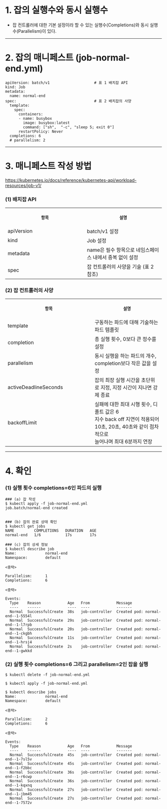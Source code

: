 
# 1. 잡의 실행수와 동시 실행수

+ 잡 컨트롤러에 대한 기본 설정이라 할 수 있는 실행수(Completions)와 동시 실행수(Parallelism)이 있다.

----

# 2. 잡의 매니페스트 (job-normal-end.yml)

```
apiVersion: batch/v1                    # 표 1 배치잡 API
kind: Job
metadata:
  name: normal-end
spec:                                   # 표 2 배치잡의 사양
  template:
    spec:
      containers:
      - name: busybox
        image: busybox:latest
        command: ["sh",  "-c", "sleep 5; exit 0"]
      restartPolicy: Never
  completions: 6
  # parallelism: 2
```

----

# 3. 매니페스트 작성 방법

https://kubernetes.io/docs/reference/kubernetes-api/workload-resources/job-v1/

### (1) 배치잡 API
<table>
<tr>
<th align="center">
<img width="441" height="1">
<p> 
<small>
항목 
</small>
</p>
</th>
<th align="center">
<img width="441" height="1">
<p> 
<small>
설명
</small>
</p>
</th>
</tr>
<tr>
<td>
<!-- REMOVE THE BACKSLASHES -->
apiVersion
</td>
<td>
<!-- REMOVE THE BACKSLASHES -->
batch/v1 설정
</td>
</tr>
<tr>
<td>
<!-- REMOVE THE BACKSLASHES -->
kind
</td>
<td>
<!-- REMOVE THE BACKSLASHES -->
Job 설정
</td>
</tr>
<tr>
<td>
<!-- REMOVE THE BACKSLASHES -->
metadata
</td>
<td>
<!-- REMOVE THE BACKSLASHES -->
name은 필수 항목으로 네임스페이스 내에서 중복 없이 설정
</td>
</tr>
<tr>
<td>
<!-- REMOVE THE BACKSLASHES -->
spec
</td>
<td>
<!-- REMOVE THE BACKSLASHES -->
잡 컨트롤러의 사양을 기술 (표 2 참조)
</td>
</tr>
</table>

### (2) 잡 컨트롤러의 사양
<table>
<tr>
<th align="center">
<img width="441" height="1">
<p> 
<small>
항목 
</small>
</p>
</th>
<th align="center">
<img width="441" height="1">
<p> 
<small>
설명
</small>
</p>
</th>
</tr>
<tr>
<td>
<!-- REMOVE THE BACKSLASHES -->
template
</td>
<td>
<!-- REMOVE THE BACKSLASHES -->
구동하는 파드에 대해 기술하는 파드 템플릿
</td>
</tr>
<tr>
<td>
<!-- REMOVE THE BACKSLASHES -->
completion
</td>
<td>
<!-- REMOVE THE BACKSLASHES -->
총 실행 횟수, 0보다 큰 정수를 설정
</td>
</tr>
<tr>
<td>
<!-- REMOVE THE BACKSLASHES -->
parallelism
</td>
<td>
<!-- REMOVE THE BACKSLASHES -->
동시 실행을 하는 파드의 개수, completion보다 작은 값을 설정
</td>
</tr>
<tr>
<td>
<!-- REMOVE THE BACKSLASHES -->
activeDeadlineSeconds
</td>
<td>
<!-- REMOVE THE BACKSLASHES -->
잡의 최장 실행 시간을 초단위로 지정, 지정 시간이 지나면 강제 종료
</td>
</tr>
<tr>
<td>
<!-- REMOVE THE BACKSLASHES -->
backoffLimit
</td>
<td>
<!-- REMOVE THE BACKSLASHES -->
실패에 대한 최대 시행 횟수, 디폴트 값은 6 <br> 지수 back off 지연이 적용되어 10초, 20초, 40초와 같이 점차적으로 <br> 늘어나며 최대 6분까지 연장
</td>
</tr>
</table>

----

# 4. 확인

### (1) 실행 횟수 completions=6인 파드의 실행

```
### (a) 잡 작성
$ kubectl apply -f job-normal-end.yml
job.batch/normal-end created


### (b) 잡의 완료 상태 확인
$ kubectl get jobs
NAME         COMPLETIONS   DURATION   AGE
normal-end   1/6           17s        17s

### (c) 잡의 상세 정보
$ kubectl describe job
Name:             normal-end
Namespace:        default

<중략>

Parallelism:      1
Completions:      6

<중략>

Events:
  Type    Reason            Age   From            Message
  ----    ------            ----  ----            -------
  Normal  SuccessfulCreate  38s   job-controller  Created pod: normal-end--1-5554l
  Normal  SuccessfulCreate  29s   job-controller  Created pod: normal-end--1-l7rpb
  Normal  SuccessfulCreate  20s   job-controller  Created pod: normal-end--1-ckgbh
  Normal  SuccessfulCreate  11s   job-controller  Created pod: normal-end--1-hrsj4
  Normal  SuccessfulCreate  2s    job-controller  Created pod: normal-end--1-gwkkd
```

### (2) 실행 횟수 completions=6 그리고 parallelism=2인 잡을 실행

```
$ kubectl delete -f job-normal-end.yml

$ kubectl apply -f job-normal-end.yml

$ kubectl describe jobs
Name:             normal-end
Namespace:        default

<중략>

Parallelism:      2
Completions:      6

<중략>

Events:
  Type    Reason            Age   From            Message
  ----    ------            ----  ----            -------
  Normal  SuccessfulCreate  45s   job-controller  Created pod: normal-end--1-7sl5v
  Normal  SuccessfulCreate  45s   job-controller  Created pod: normal-end--1-f2bbc
  Normal  SuccessfulCreate  36s   job-controller  Created pod: normal-end--1-r6cwp
  Normal  SuccessfulCreate  36s   job-controller  Created pod: normal-end--1-kqxnq
  Normal  SuccessfulCreate  27s   job-controller  Created pod: normal-end--1-jbm45
  Normal  SuccessfulCreate  27s   job-controller  Created pod: normal-end--1-7572v
```